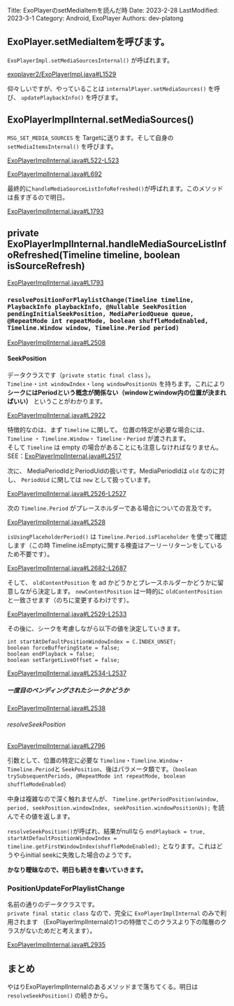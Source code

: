 Title: ExoPlayerのsetMediaItemを読んだ時
Date: 2023-2-28
LastModified: 2023-3-1
Category: Android, ExoPlayer
Authors: dev-platong

## ExoPlayer.setMediaItemを呼びます。

`ExoPlayerImpl.setMediaSourcesInternal()` が呼ばれます。

[exoplayer2/ExoPlayerImpl.java#L1529](https://github.com/google/ExoPlayer/blob/r2.16.1/library/core/src/main/java/com/google/android/exoplayer2/ExoPlayerImpl.java#L1529)

仰々しいですが、やっていることは `internalPlayer.setMediaSources()` を呼び、 `updatePlaybackInfo()` を呼びます。

## ExoPlayerImplInternal.setMediaSources()

`MSG_SET_MEDIA_SOURCES` を Targetに送ります。そして自身の `setMediaItemsInternal()` を呼びます。

[ExoPlayerImplInternal.java#L522-L523](https://github.com/google/ExoPlayer/blob/r2.16.1/library/core/src/main/java/com/google/android/exoplayer2/ExoPlayerImplInternal.java#L522-L523)

[ExoPlayerImplInternal.java#L692](https://github.com/google/ExoPlayer/blob/029a2b27cbdc27cf9d51d4a73ebeb503968849f6/library/core/src/main/java/com/google/android/exoplayer2/ExoPlayerImplInternal.java#L692)

最終的に`handleMediaSourceListInfoRefreshed()`が呼ばれます。このメソッドは長すぎるので明日。

[ExoPlayerImplInternal.java#L1793](https://github.com/google/ExoPlayer/blob/029a2b27cbdc27cf9d51d4a73ebeb503968849f6/library/core/src/main/java/com/google/android/exoplayer2/ExoPlayerImplInternal.java#L1793)

## private ExoPlayerImplInternal.handleMediaSourceListInfoRefreshed(Timeline timeline, boolean isSourceRefresh)

[ExoPlayerImplInternal.java#L1793](https://github.com/google/ExoPlayer/blob/r2.16.1/library/core/src/main/java/com/google/android/exoplayer2/ExoPlayerImplInternal.java#L1793)

### `resolvePositionForPlaylistChange(Timeline timeline, PlaybackInfo playbackInfo, @Nullable SeekPosition pendingInitialSeekPosition, MediaPeriodQueue queue, @RepeatMode int repeatMode, boolean shuffleModeEnabled, Timeline.Window window, Timeline.Period period)` 

[ExoPlayerImplInternal.java#L2508](https://github.com/google/ExoPlayer/blob/r2.16.1/library/core/src/main/java/com/google/android/exoplayer2/ExoPlayerImplInternal.java#L2508)

#### SeekPosition

データクラスです（`private static final class` ）。  
 `Timeline`・`int windowIndex`・`long windowPositionUs` を持ちます。これにより **シークにはPeriodという概念が関係ない（windowとwindow内の位置が決まればいい）** ということがわかります。

[ExoPlayerImplInternal.java#L2922](https://github.com/google/ExoPlayer/blob/029a2b27cbdc27cf9d51d4a73ebeb503968849f6/library/core/src/main/java/com/google/android/exoplayer2/ExoPlayerImplInternal.java#L2922)

特徴的なのは、まず `Timeline` に関して。 位置の特定が必要な場合には、 `Timeline` ・ `Timeline.Window`・ `Timeline・Period` が渡されます。  
そして `Timeline` は empty の場合があることにも注意しなければなりません。SEE：[ExoPlayerImplInternal.java#L2517](https://github.com/google/ExoPlayer/blob/r2.16.1/library/core/src/main/java/com/google/android/exoplayer2/ExoPlayerImplInternal.java#L2517)

次に、 MediaPeriodIdとPeriodUidの扱いです。MediaPeriodIdは `old` なのに対し、 `PeriodUid` に関しては `new` として扱っています。

[ExoPlayerImplInternal.java#L2526-L2527](https://github.com/google/ExoPlayer/blob/r2.16.1/library/core/src/main/java/com/google/android/exoplayer2/ExoPlayerImplInternal.java#L2526-L2527)

次の `Timeline.Period` がプレースホルダーである場合についての言及です。

[ExoPlayerImplInternal.java#L2528](https://github.com/google/ExoPlayer/blob/r2.16.1/library/core/src/main/java/com/google/android/exoplayer2/ExoPlayerImplInternal.java#L2528)

`isUsingPlaceholderPeriod()` は `Timeline.Period.isPlaceholder` を使って確認します（この時 Timeline.isEmptyに関する検査はアーリーリターンをしているため不要です）。

[ExoPlayerImplInternal.java#L2682-L2687](https://github.com/google/ExoPlayer/blob/r2.16.1/library/core/src/main/java/com/google/android/exoplayer2/ExoPlayerImplInternal.java#L2682-L2687)

そして、 `oldContentPosition` を ad かどうかとプレースホルダーかどうかに留意しながら決定します。 `newContentPosition` は一時的に `oldContentPosition` と一致させます（のちに変更するわけです）。

[ExoPlayerImplInternal.java#L2529-L2533](https://github.com/google/ExoPlayer/blob/r2.16.1/library/core/src/main/java/com/google/android/exoplayer2/ExoPlayerImplInternal.java#L2529-L2533)

その後に、シークを考慮しながら以下の値を決定していきます。

```
int startAtDefaultPositionWindowIndex = C.INDEX_UNSET;
boolean forceBufferingState = false;
boolean endPlayback = false;
boolean setTargetLiveOffset = false;
```
[ExoPlayerImplInternal.java#L2534-L2537](https://github.com/google/ExoPlayer/blob/029a2b27cbdc27cf9d51d4a73ebeb503968849f6/library/core/src/main/java/com/google/android/exoplayer2/ExoPlayerImplInternal.java#L2534-L2537)

##### 一度目のペンディングされたシークかどうか

[ExoPlayerImplInternal.java#L2538](https://github.com/google/ExoPlayer/blob/029a2b27cbdc27cf9d51d4a73ebeb503968849f6/library/core/src/main/java/com/google/android/exoplayer2/ExoPlayerImplInternal.java#L2538)

###### resolveSeekPosition

[ExoPlayerImplInternal.java#L2796](https://github.com/google/ExoPlayer/blob/029a2b27cbdc27cf9d51d4a73ebeb503968849f6/library/core/src/main/java/com/google/android/exoplayer2/ExoPlayerImplInternal.java#L2796)

引数として、位置の特定に必要な `Timeline`・`Timeline.Window`・`Timeline.Period`と `SeekPosition`、後はパラメータ類です。（`boolean trySubsequentPeriods, @RepeatMode int repeatMode, boolean shuffleModeEnabled`）

中身は複雑なので深く触れませんが、 `Timeline.getPeriodPosition(window, period, seekPosition.windowIndex, seekPosition.windowPositionUs);` を読んでその値を返します。

`resolveSeekPosition()`が呼ばれ、結果がnullなら `endPlayback = true, startAtDefaultPositionWindowIndex = timeline.getFirstWindowIndex(shuffleModeEnabled);` となります。これはどうやらinitial seekに失敗した場合のようです。  

**かなり曖昧なので、明日も続きを書いていきます。**

### PositionUpdateForPlaylistChange

名前の通りのデータクラスです。  
`private final static class` なので、完全に `ExoPlayerImplInternal` のみで利用されます （ExoPlayerImplInternalの1つの特徴でこのクラスより下の階層のクラスがないためだと考えます）。

[ExoPlayerImplInternal.java#L2935](https://github.com/google/ExoPlayer/blob/r2.16.1/library/core/src/main/java/com/google/android/exoplayer2/ExoPlayerImplInternal.java#L2935)

## まとめ

やはりExoPlayerImplInternalのあるメソッドまで落ちてくる。明日は `resolveSeekPosition()` の続きから。